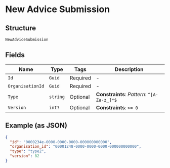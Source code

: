 
# New Advice Submission

## Structure

`NewAdviceSubmission`

## Fields

| Name | Type | Tags | Description |
|  --- | --- | --- | --- |
| `Id` | `Guid` | Required | - |
| `OrganisationId` | `Guid` | Required | - |
| `Type` | `string` | Optional | **Constraints**: *Pattern*: `^[A-Za-z_]*$` |
| `Version` | `int?` | Optional | **Constraints**: `>= 0` |

## Example (as JSON)

```json
{
  "id": "0000234e-0000-0000-0000-000000000000",
  "organisation_id": "00001248-0000-0000-0000-000000000000",
  "type": "type2",
  "version": 82
}
```

